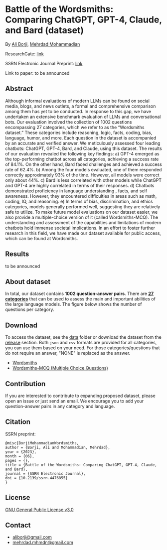 # Battle of the Wordsmiths: Comparing ChatGPT, GPT-4, Claude, and Bard (dataset)

By [Ali Borji](https://scholar.google.com/citations?hl=en&user=7jTNT1IAAAAJ&view_op=list_works&sortby=pubdate), [Mehrdad Mohammadian](https://scholar.google.com/citations?user=oVnfWYQAAAAJ&hl=en&authuser=1)

ResearchGate: [link](https://www.researchgate.net/publication/371846888_Battle_of_the_Wordsmiths_Comparing_ChatGPT_GPT-4_Claude_and_Bard?_sg%5B0%5D=UVs6hwZFdtV6A5VVye5Z6BhEfHwQDiJdk9poFtcnbvzUDuc_aKUqIlHVv2_ypSzTfRiwfEr2eqA8YTnpIkhZanIeIeBW7M3mVmOkaIMu.Yg_qtCXViWwUW9MvEbbZBobHvT0dxQjahRD6Ha-YamFvQccsyWCNofsMI51wg0jb8cF689KfxP7PFGxnywbNyQ)

SSRN Electronic Journal Preprint: [link](https://papers.ssrn.com/sol3/papers.cfm?abstract_id=4476855)

Link to paper: to be announced 

## Abstract
Although informal evaluations of modern LLMs can be found on social media, blogs, and news outlets, a formal and comprehensive comparison among them has yet to be conducted. In response to this gap, we have undertaken an extensive benchmark evaluation of LLMs and conversational bots. Our evaluation involved the collection of 1002 questions encompassing 27 categories, which we refer to as the “Wordsmiths dataset.” These categories include reasoning, logic, facts, coding, bias, language, humor, and more. Each question in the dataset is accompanied by an accurate and verified answer. We meticulously assessed four leading chatbots: ChatGPT, GPT-4, Bard, and Claude, using this dataset. The results of our evaluation revealed the following key findings: a) GPT-4 emerged as the top-performing chatbot across all categories, achieving a success rate of 84.1%. On the other hand, Bard faced challenges and achieved a success rate of 62.4%. b) Among the four models evaluated, one of them responded correctly approximately 93% of the time. However, all models were correct only about 44%. c) Bard is less correlated with other models while ChatGPT and GPT-4 are highly correlated in terms of their responses. d) Chatbots demonstrated proficiency in language understanding , facts, and self awareness. However, they encountered difficulties in areas such as math, coding, IQ, and reasoning. e) In terms of bias, discrimination, and ethics categories, models generally performed well, suggesting they are relatively safe to utilize. To make future model evaluations on our dataset easier, we also provide a multiple-choice version of it (called Wordsmiths-MCQ). The understanding and assessment of the capabilities and limitations of modern chatbots hold immense societal implications. In an effort to foster further research in this field, we have made our dataset available for public access, which can be found at Wordsmiths.

## Results
to be announced 


## About dataset
In total, our dataset contains **1002 question-answer pairs**. There are [**27 categories**](https://github.com/mehrdad-dev/Battle-of-the-Wordsmiths/blob/main/CATEGORIES.md) that can be used to assess the main and important abilities of the large language models. The figure below shows the number of questions per category.

## Download
To access the dataset, see the [data](https://github.com/mehrdad-dev/Battle-of-the-Wordsmiths/tree/main/data) folder or download the dataset from the [release](https://github.com/mehrdad-dev/Battle-of-the-Wordsmiths/releases) section. Both ``json`` and ``csv`` formats are provided for all categories, you can use them based on your need. For those categories/questions that do not require an answer, "NONE" is replaced as the answer.

- [Wordsmiths](https://github.com/mehrdad-dev/Battle-of-the-Wordsmiths/tree/main/data/Wordsmiths)
- [Wordsmiths-MCQ (Multiple Choice Questions)](https://github.com/mehrdad-dev/Battle-of-the-Wordsmiths/tree/main/data/Wordsmiths-MCQ)

## Contribution
If you are interested to contribute to expanding proposed dataset, please open an issue or just send an email. We encourage you to add your question-answer pairs in any category and language.

## Citation
SSRN preprint:
```
@misc{BorjiMohammadianWordsmiths,
author = {Borji, Ali and Mohammadian, Mehrdad},
year = {2023},
month = {06},
pages = {},
title = {Battle of the Wordsmiths: Comparing ChatGPT, GPT-4, Claude, and Bard},
journal = {SSRN Electronic Journal},
doi = {10.2139/ssrn.4476855}
}
```

## License 
[GNU General Public License v3.0](https://github.com/mehrdad-dev/Battle-of-the-Wordsmiths/blob/main/LICENSE)

## Contact 

- aliborji@gmail.com
- mehrdad.mhmdn@gmail.com


